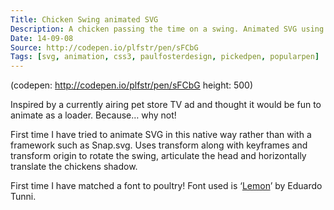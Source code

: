 ```yaml
---
Title: Chicken Swing animated SVG
Description: A chicken passing the time on a swing. Animated SVG using keyframes and transforms to create a fun loading screen.
Date: 14-09-08
Source: http://codepen.io/plfstr/pen/sFCbG
Tags: [svg, animation, css3, paulfosterdesign, pickedpen, popularpen]
---
```

(codepen: http://codepen.io/plfstr/pen/sFCbG height: 500)

Inspired by a currently airing pet store TV ad and thought it would be fun to animate as a loader. Because… why not!

First time I have tried to animate SVG in this native way rather than with a framework such as Snap.svg. Uses transform along with keyframes and transform origin to rotate the swing, articulate the head and horizontally translate the chickens shadow.

First time I have matched a font to poultry! Font used is ‘[Lemon](https://www.google.com/fonts/specimen/Lemon)’ by Eduardo Tunni.